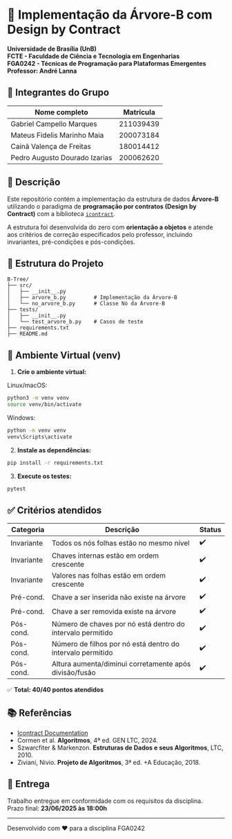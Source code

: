 
# 🌳 Implementação da Árvore-B com Design by Contract

**Universidade de Brasília (UnB)**  
**FCTE - Faculdade de Ciência e Tecnologia em Engenharias**  
**FGA0242 - Técnicas de Programação para Plataformas Emergentes**  
**Professor: André Lanna**  

## 👥 Integrantes do Grupo

| Nome completo                          | Matrícula
|----------------------------------------|----------------------------------------|
| Gabriel Campello Marques               | 211039439                              |
| Mateus Fidelis Marinho Maia            | 200073184                              |
| Cainã Valença de Freitas               | 180014412                              |
| Pedro Augusto Dourado Izarias          | 200062620                              |

## 📌 Descrição

Este repositório contém a implementação da estrutura de dados **Árvore-B** utilizando o paradigma de **programação por contratos (Design by Contract)** com a biblioteca [`icontract`](https://icontract.readthedocs.io/en/latest/introduction.html).

A estrutura foi desenvolvida do zero com **orientação a objetos** e atende aos critérios de correção especificados pelo professor, incluindo invariantes, pré-condições e pós-condições.

## 📁 Estrutura do Projeto

```text
B-Tree/
├── src/
│   ├── __init__.py
│   ├── arvore_b.py         # Implementação da Árvore-B
│   └── no_arvore_b.py      # Classe Nó da Árvore-B
├── tests/
│   ├── __init__.py
│   └── test_arvore_b.py    # Casos de teste
├── requirements.txt
├── README.md
```

## 🔧 Ambiente Virtual (venv)

1. **Crie o ambiente virtual:**

Linux/macOS:

```bash
python3 -m venv venv
source venv/bin/activate
```

Windows:

```bash
python -m venv venv
venv\Scripts\activate
```

2. **Instale as dependências:**

```bash
pip install -r requirements.txt
```

3. **Execute os testes:**

```bash
pytest
```

## ✅ Critérios atendidos

| Categoria  | Descrição                                                                 | Status |
|------------|---------------------------------------------------------------------------|--------|
| Invariante | Todos os nós folhas estão no mesmo nível                                 | ✔️     |
| Invariante | Chaves internas estão em ordem crescente                                 | ✔️     |
| Invariante | Valores nas folhas estão em ordem crescente                              | ✔️     |
| Pré-cond.  | Chave a ser inserida não existe na árvore                                | ✔️     |
| Pré-cond.  | Chave a ser removida existe na árvore                                    | ✔️     |
| Pós-cond.  | Número de chaves por nó está dentro do intervalo permitido               | ✔️     |
| Pós-cond.  | Número de filhos por nó está dentro do intervalo permitido               | ✔️     |
| Pós-cond.  | Altura aumenta/diminui corretamente após divisão/fusão                   | ✔️     |

✅ **Total: 40/40 pontos atendidos**

## 📚 Referências

- [Icontract Documentation](https://icontract.readthedocs.io/en/latest/introduction.html)
- Cormen et al. **Algoritmos**, 4ª ed. GEN LTC, 2024.
- Szwarcfiter & Markenzon. **Estruturas de Dados e seus Algoritmos**, LTC, 2010.
- Ziviani, Nivio. **Projeto de Algoritmos**, 3ª ed. +A Educação, 2018.

## 📅 Entrega

Trabalho entregue em conformidade com os requisitos da disciplina.  
Prazo final: **23/06/2025 às 18:00h**

---

Desenvolvido com ❤ para a disciplina FGA0242
